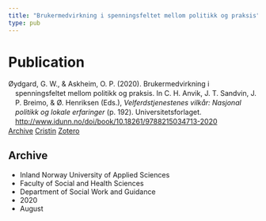 ```yaml
---
title: "Brukermedvirkning i spenningsfeltet mellom politikk og praksis"
type: pub
---
```

<h1>Publication</h1>
<article id="csl-bib-container-IXTWNX5Y" class="csl-bib-container">
  <div class="csl-bib-body" style="line-height: 1.35; padding-left: 1em; text-indent:-1em;">
  <div class="csl-entry">&#xD8;ydgard, G. W., &amp; Askheim, O. P. (2020). Brukermedvirkning i spenningsfeltet mellom politikk og praksis. In C. H. Anvik, J. T. Sandvin, J. P. Breimo, &amp; &#xD8;. Henriksen (Eds.), <i>Velferdstjenestenes vilk&#xE5;r: Nasjonal politikk og lokale erfaringer</i> (p. 192). Universitetsforlaget. <a href="http://www.idunn.no/doi/book/10.18261/9788215034713-2020">http://www.idunn.no/doi/book/10.18261/9788215034713-2020</a></div>
</div>
  <div class="csl-bib-buttons">
    <a href="#taxonomy-article-IXTWNX5Y" class="csl-bib-button">Archive</a>
    <a href="https://app.cristin.no/results/show.jsf?id=1823502" alt="Cristin URL" class="csl-bib-button">Cristin</a>
    <a href="http://zotero.org/groups/5022929/items/IXTWNX5Y" alt="Zotero URL" class="csl-bib-button">Zotero</a>
  </div>
  <div id="csl-bib-meta-container-IXTWNX5Y"></div>
</article>
<div id="csl-bib-meta-IXTWNX5Y" class="csl-bib-meta">
  <article id="taxonomy-article-IXTWNX5Y" class="taxonomy-article">
    <h1>Archive</h1>
    <ul>
      <li>Inland Norway University of Applied Sciences</li>
      <li>Faculty of Social and Health Sciences</li>
      <li>Department of Social Work and Guidance</li>
      <li>2020</li>
      <li>August</li>
    </ul>
  </article>
</div>
